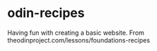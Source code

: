 # odin-recipes
Having fun with creating a basic website. From theodinproject.com/lessons/foundations-recipes
